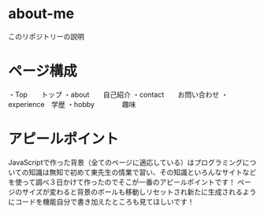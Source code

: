 # about-me
このリポジトリーの説明


# ページ構成

・Top　　トップ
・about　　自己紹介
・contact　　お問い合わせ
・experience　学歴
・hobby　　　　趣味

# アピールポイント

JavaScriptで作った背景（全てのページに適応している）はプログラミングについての知識は無知で初めて東先生の情業で習い、その知識といろんなサイトなどを使って調べ３日かけて作ったのでそこが一番のアピールポイントです！
ページのサイズが変わると背景のボールも移動しリセットされ新たに生成されるようにコードを機能自分で書き加えたところも見てほしいです！
